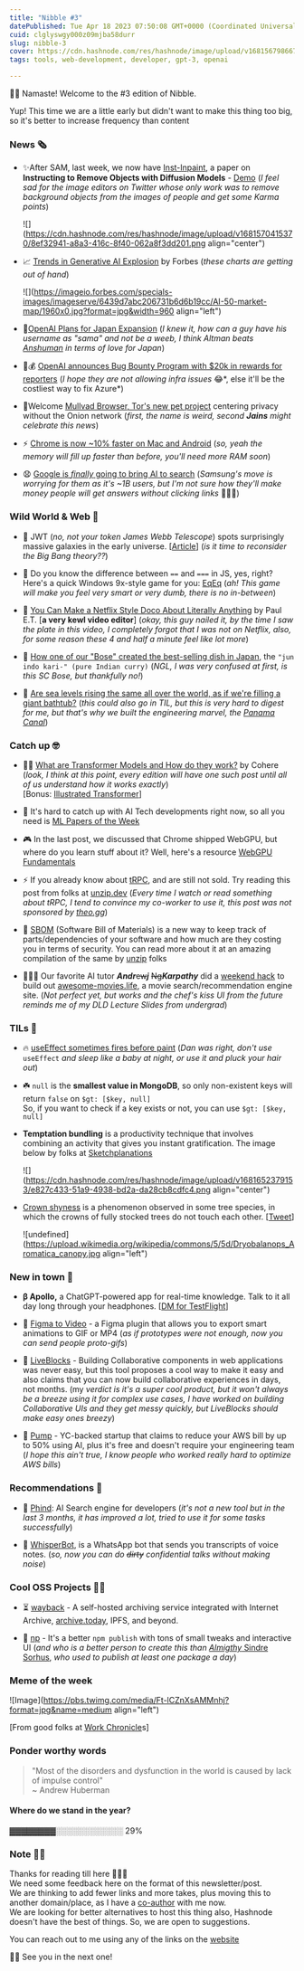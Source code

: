 ```yaml
---
title: "Nibble #3"
datePublished: Tue Apr 18 2023 07:50:08 GMT+0000 (Coordinated Universal Time)
cuid: clglyswgy000z09mjba58durr
slug: nibble-3
cover: https://cdn.hashnode.com/res/hashnode/image/upload/v1681567986676/88bf3437-501a-4a14-8653-7e80f53d2129.png
tags: tools, web-development, developer, gpt-3, openai

---
```


🙏🏻 Namaste! Welcome to the #3 edition of Nibble.  

Yup! This time we are a little early but didn't want to make this thing too big, so it's better to increase frequency than content

### News 🗞️

* ✨After SAM, last week, we now have [Inst-Inpaint](http://instinpaint.abyildirim.com/), a paper on **Instructing to Remove Objects with Diffusion Models** - [Demo](https://huggingface.co/spaces/abyildirim/inst-inpaint) (*I feel sad for the image editors on Twitter whose only work was to remove background objects from the images of people and get some Karma points*)
    
    ![](https://cdn.hashnode.com/res/hashnode/image/upload/v1681570415370/8ef32941-a8a3-416c-8f40-062a8f3dd201.png align="center")
    
* 📈 [Trends in Generative AI Explosion](https://www.forbes.com/sites/konstantinebuhler/2023/04/11/ai-50-2023-generative-ai-trends/?sh=229afd3e7c0e) by Forbes (*these charts are getting out of hand*)
    
    ![](https://imageio.forbes.com/specials-images/imageserve/6439d7abc206731b6d6b19cc/AI-50-market-map/1960x0.jpg?format=jpg&width=960 align="left")
    
* 🗼[OpenAI Plans for Japan Expansion](https://archive.ph/upxPn) (*I knew it, how can a guy have his username as "sama" and not be a weeb, I think Altman beats* [*Anshuman*](https://anshumanv.dev/) *in terms of love for Japan*)
    
* 🐛💰 [OpenAI announces Bug Bounty Program with $20k in rewards for reporters](https://archive.ph/k5RyH) (*I hope they are not allowing infra issues* 😂\*, else it'll be the costliest way to fix Azure\*)
    
* 🥁Welcome [Mullvad Browser, Tor's new pet project](https://www.theverge.com/2023/4/3/23665477/mullvad-browser-tor-vpn-privacy-browser) centering privacy without the Onion network (*first, the name is weird, second* ***Jains*** *might celebrate this news*)
    
* ⚡️ [Chrome is now ~10% faster on Mac and Android](https://techcrunch.com/2023/04/13/google-says-it-just-made-chrome-a-lot-faster-on-both-mac-and-android/) (*so, yeah the memory will fill up faster than before, you'll need more RAM soon*)
    
* 😧 [Google is *finally* going to bring AI to search](https://www.nytimes.com/2023/04/16/technology/google-search-engine-ai.html) (*Samsung's move is worrying for them as it's ~1B users, but I'm not sure how they'll make money people will get answers without clicking links* 🤷🏻‍♂️)
    

### Wild World & Web 🫠

* 🔭 JWT (*no, not your token James Webb Telescope*) spots surprisingly massive galaxies in the early universe. \[[Article](https://phys.org/news/2023-02-webb-massive-galaxies-early-universe.html)\] (*is it time to reconsider the Big Bang theory??*)
    
* 🧩 Do you know the difference between `==` and `===` in JS, yes, right? Here's a quick Windows 9x-style game for you: [EqEq](https://eqeq.js.org/) (*ah! This game will make you feel very smart or very dumb, there is no in-between*)
    
* 📸 [You Can Make a Netflix Style Doco About Literally Anything](https://www.youtube.com/watch?v=9BUrNe3Vhtk) by Paul E.T. \[**a very kewl video editor**\] (*okay, this guy nailed it, by the time I saw the plate in this video, I completely forgot that I was not on Netflix, also, for some reason these 4 and half a minute feel like lot more*)
    
* 🥘 [How one of our "Bose" created the best-selling dish in Japan](https://one-from-nippon.ghost.io/indo-curry/), the `"jun indo kari-" (pure Indian curry)` (*NGL, I was very confused at first, is this SC Bose, but thankfully no!*)
    
* 🌊 [Are sea levels rising the same all over the world, as if we're filling a giant bathtub?](https://sealevel.nasa.gov/faq/9/are-sea-levels-rising-the-same-all-over-the-world-as-if-were-filling-a-giant-bathtub/) (*this could also go in TIL, but this is very hard to digest for me, but that's why we built the engineering marvel, the* [*Panama Canal*](https://www.worldatlas.com/articles/why-was-the-panama-canal-built.html))
    

### Catch up 🤓

* 😶‍🌫️ [What are Transformer Models and How do they work?](https://txt.cohere.ai/what-are-transformer-models/) by Cohere (*look, I think at this point, every edition will have one such post until all of us understand how it works exactly*)  
    \[Bonus: [Illustrated Transformer](https://jalammar.github.io/illustrated-transformer/)\]
    
* 📨 It's hard to catch up with AI Tech developments right now, so all you need is [ML Papers of the Week](https://github.com/dair-ai/ML-Papers-of-the-Week)
    
* 🎮 In the last post, we discussed that Chrome shipped WebGPU, but where do you learn stuff about it? Well, here's a resource [WebGPU Fundamentals](https://webgpufundamentals.org/)
    
* ⚡️ If you already know about [tRPC](https://trpc.io/?ref=aashutosh.dev), and are still not sold. Try reading this post from folks at [unzip.dev](https://unzip.dev/0x012-trpc/) (*Every time I watch or read something about tRPC, I tend to convince my co-worker to use it, this post was not sponsored by* [*theo.gg*](https://twitter.com/t3dotgg))
    
* 🔐 [SBOM](https://www.cisa.gov/sbom) (Software Bill of Materials) is a new way to keep track of parts/dependencies of your software and how much are they costing you in terms of security. You can read more about it at an amazing compilation of the same by [unzip](https://unzip.dev/0x011-sbom/) folks
    
* 👨🏻‍💻 Our favorite AI tutor ***Andr***e<s>w</s>***j*** <s>Ng</s>***Karpathy*** did a [weekend hack](https://twitter.com/karpathy/status/1647372603907280896?s=20) to build out [awesome-movies.life](https://awesome-movies.life), a movie search/recommendation engine site. (*Not perfect yet, but works and the chef's kiss UI from the future reminds me of my DLD Lecture Slides from undergrad*)
    

### TILs 🤯

* 🔥 [useEffect sometimes fires before paint](https://blog.thoughtspile.tech/2021/11/15/unintentional-layout-effect/) (*Dan was right, don't use* `useEffect` *and sleep like a baby at night, or use it and pluck your hair out*)
    
* ☘️ `null` is the **smallest value in MongoDB**, so only non-existent keys will return `false` on `$gt: [$key, null]`  
    So, if you want to check if a key exists or not, you can use `$gt: [$key, null]`
    
* **Temptation bundling** is a productivity technique that involves combining an activity that gives you instant gratification. The image below by folks at [Sketchplanations](https://sketchplanations.com/subscribe)
    
    ![](https://cdn.hashnode.com/res/hashnode/image/upload/v1681652379153/e827c433-51a9-4938-bd2a-da28cb8cdfc4.png align="center")
    
* [Crown shyness](https://en.wikipedia.org/wiki/Crown_shyness) is a phenomenon observed in some tree species, in which the crowns of fully stocked trees do not touch each other. \[[Tweet](https://twitter.com/8priteshj/status/1647609527376683009?s=20)\]
    
    ![undefined](https://upload.wikimedia.org/wikipedia/commons/5/5d/Dryobalanops_Aromatica_canopy.jpg align="left")
    

### New in town 👀

* **β Apollo,** a ChatGPT-powered app for real-time knowledge. Talk to it all day long through your headphones. \[[DM for TestFlight](https://twitter.com/localghost/status/1644068688902127616?s=20)\]
    
* 🎥 [Figma to Video](https://www.producthunt.com/posts/figma-export-to-video) - a Figma plugin that allows you to export smart animations to GIF or MP4 (*as if prototypes were not enough, now you can send people proto-gifs*)
    
* 🧩 [LiveBlocks](https://liveblocks.io/) - Building Collaborative components in web applications was never easy, but this tool proposes a cool way to make it easy and also claims that you can now build collaborative experiences in days, not months. (my *verdict is it's a super cool product, but it won't always be a breeze using it for complex use cases, I have worked on building Collaborative UIs and they get messy quickly, but LiveBlocks should make easy ones breezy*)
    
* 💸 [Pump](https://www.pump.co) - YC-backed startup that claims to reduce your AWS bill by up to 50% using AI, plus it's free and doesn't require your engineering team (*I hope this ain't true, I know people who worked really hard to optimize AWS bills*)
    

### Recommendations 💫

* 🔎 [Phind](https://www.phind.com/): AI Search engine for developers (*it's not a new tool but in the last 3 months, it has improved a lot, tried to use it for some tasks successfully*)
    
* 🤫 [WhisperBot](https://whisperize.me/), is a WhatsApp bot that sends you transcripts of voice notes. (*so, now you can do <s>dirty</s> confidential talks without making noise*)
    

### Cool OSS Projects 🤌🏻

* ⏳ [wayback](https://github.com/wabarc/wayback) - A self-hosted archiving service integrated with Internet Archive, [archive.today](http://archive.today), IPFS, and beyond.
    
* 🚀 [np](https://github.com/sindresorhus/np) - It's a better `npm publish` with tons of small tweaks and interactive UI (*and who is a better person to create this than* [*Almigthy* Sindre Sorhus](https://github.com/sindresorhus), *who used to publish at least one package a day*)
    

### Meme of the week

![Image](https://pbs.twimg.com/media/Ft-lCZnXsAMMnhj?format=jpg&name=medium align="left")

\[From good folks at [Work Chronicle](https://twitter.com/_workchronicles)s\]

### Ponder worthy words

> "Most of the disorders and dysfunction in the world is caused by lack of impulse control"  
> ~ Andrew Huberman

#### **Where do we stand in the year**?

▓▓▓▓▓▓▓▓░░░░░░░░░░░░ 29%

### **Note 👋🏻**

Thanks for reading till here 🙇🏻‍♂️  
We need some feedback here on the format of this newsletter/post.  
We are thinking to add fewer links and more takes, plus moving this to another domain/place, as I have a [co-author](https://www.thepushkarp.com/) with me now.  
We are looking for better alternatives to host this thing also, Hashnode doesn't have the best of things. So, we are open to suggestions.

You can reach out to me using any of the links on the [website](https://aashutosh.dev/)  
  
👋🏻 See you in the next one!